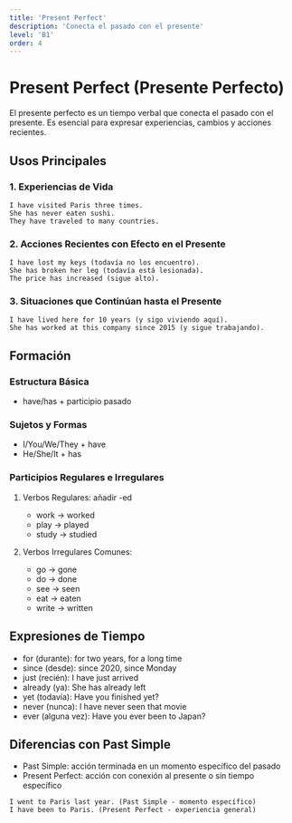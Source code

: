 ```yaml
---
title: 'Present Perfect'
description: 'Conecta el pasado con el presente'
level: 'B1'
order: 4
---
```


# Present Perfect (Presente Perfecto)

El presente perfecto es un tiempo verbal que conecta el pasado con el presente. Es esencial para expresar experiencias, cambios y acciones recientes.

## Usos Principales

### 1. Experiencias de Vida
```english
I have visited Paris three times.
She has never eaten sushi.
They have traveled to many countries.
```

### 2. Acciones Recientes con Efecto en el Presente
```english
I have lost my keys (todavía no los encuentro).
She has broken her leg (todavía está lesionada).
The price has increased (sigue alto).
```

### 3. Situaciones que Continúan hasta el Presente
```english
I have lived here for 10 years (y sigo viviendo aquí).
She has worked at this company since 2015 (y sigue trabajando).
```

## Formación

### Estructura Básica
- have/has + participio pasado

### Sujetos y Formas
- I/You/We/They + have
- He/She/It + has

### Participios Regulares e Irregulares
1. Verbos Regulares: añadir -ed
   - work → worked
   - play → played
   - study → studied

2. Verbos Irregulares Comunes:
   - go → gone
   - do → done
   - see → seen
   - eat → eaten
   - write → written

## Expresiones de Tiempo
- for (durante): for two years, for a long time
- since (desde): since 2020, since Monday
- just (recién): I have just arrived
- already (ya): She has already left
- yet (todavía): Have you finished yet?
- never (nunca): I have never seen that movie
- ever (alguna vez): Have you ever been to Japan?

## Diferencias con Past Simple
- Past Simple: acción terminada en un momento específico del pasado
- Present Perfect: acción con conexión al presente o sin tiempo específico
```english
I went to Paris last year. (Past Simple - momento específico)
I have been to Paris. (Present Perfect - experiencia general)
``` 